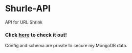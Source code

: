 # Shurle-API
API for URL Shrink
### Click [here](https://shurle-api.glitch.me/) to check it out!
Config and schema are private to secure my MongoDB data.